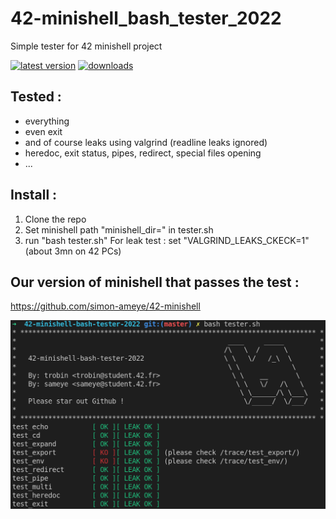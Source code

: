 # 42-minishell_bash_tester_2022
Simple tester for 42 minishell project

[![latest version][npm-img]][npm-url] [![downloads][downloads-img]][npm-url]

[npm-img]: https://img.shields.io/npm/v/beautiful-markdown.svg?style=flat-square
[npm-url]: https://www.npmjs.com/package/beautiful-markdown
[downloads-img]: https://img.shields.io/npm/dm/beautiful-markdown.svg?style=flat-square
## Tested :
- everything
- even exit
- and of course leaks using valgrind (readline leaks ignored)
- heredoc, exit status, pipes, redirect, special files opening
- ...

## Install :
1) Clone the repo
2) Set minishell path "minishell_dir=" in tester.sh
4) run "bash tester.sh"
For leak test : set "VALGRIND_LEAKS_CKECK=1" (about 3mn on 42 PCs)

## Our version of minishell that passes the test :
https://github.com/simon-ameye/42-minishell

![Alt text](preview.png?raw=true "Preview")
